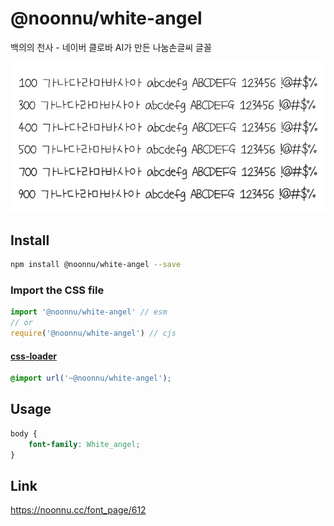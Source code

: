 # @noonnu/white-angel

백의의 천사 - 네이버 클로바 AI가 만든 나눔손글씨 글꼴

![example](./example.png)

## Install

```bash
npm install @noonnu/white-angel --save
```

### Import the CSS file

```js
import '@noonnu/white-angel' // esm
// or
require('@noonnu/white-angel') // cjs
```

#### [css-loader](https://github.com/webpack-contrib/css-loader)

```css
@import url('~@noonnu/white-angel');
```

## Usage

```css
body {
    font-family: White_angel;
}
```

## Link

https://noonnu.cc/font_page/612
